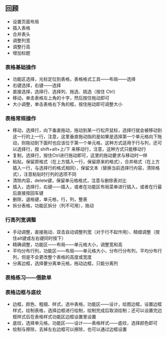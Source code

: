 ## 回顾

 - 设置页面布局
 - 插入表格
 - 合并表头
 - 调整列宽
 - 调整行高
 - 增加标题

### 表格基础操作

 - 功能区选择，光标定位到表格，表格格式工具——布局——选择
 - 右键选择，右键——选择
 - 直接选择，选择行、选择列、拖选、挑选（按住 Ctrl）
 - 移动，单击表格左上角的十字，然后按住拖动即可
 - 大小调整，单击表格右下角的框，按住拖动即可调整大小

### 表格常规操作

 - 移动，选择行，向下垂直拖动，拖动到某一行松开鼠标，选择行就会被移动到这一行的上一行，注意，这里垂直拖动指的是如果是选择第一个单元格向下拖动，则拖动到下面时也应该位于第一个单元格，这种方式适用于行与列，还可以选择行，按 shift+alt+上/下 来移动行，注意，这种方式只能移动行
 - 复制，选择行，按住Ctrl进行拖动即可，这里的拖动要求与移动时一样
 - 粘贴，保留原格式（在上方插入一行，保留原来的格式），合并格式（在上方插入一行，与选择行的格式相同），保留文本（替换当前选择行内容，清除格式），注意粘贴时行列的选项不同
 - 清除内容，delete键，保留单元格格式，注意与删除表对比
 - 插入，选择行，右键——插入，或者在功能区布局菜单进行插入，或者在行最后直接按回车键
 - 删除，退格键，单元格，行，列，整表
 - 拆分表格，功能区拆分（列不可用），拖动

### 行高列宽调整

 - 手动调整，直接拖动、双击自动调整列宽（对于行不起作用）、精细调整（按住alt键或左右键同时按下）
 - 精确调整，功能区——布局——单元格大小，调整宽和高
 - 平均分布行列，功能区——布局——单元格大小，分布行分布列，平均分布行列，但是不会更改整个表格的高度或宽度
 - 分离边框，选择要分离单元格，拖动边框，只能分离列

### 表格练习——借款单

### 表格边框与底纹

 - 边框，颜色、粗细、样式，选中表格，功能区——设计，绘图边框，设置边框样式，绘制表格，选择边框进行绘制，绘制完成后取消绘制；还可以设置完边框样式后在表格样式功能区边框设置里设置
 - 底纹，选择单元格，功能区——设计——表格样式——底纹，选择颜色即可
 - 绘制与擦除，去掉左右边框可以擦除，也可以通过边框设置